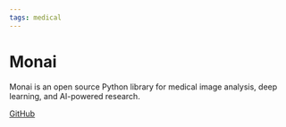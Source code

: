 ```yaml
---
tags: medical
---
```


# Monai

Monai is an open source Python library for medical image analysis, deep learning, and AI-powered research.

[GitHub](https://github.com/Project-MONAI/MONAI)
